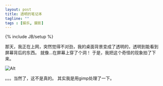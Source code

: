 ```yaml
---
layout: post
title: 透明的笔记本
tagline: ""
tags : [娱乐, 摄影]
---
```

{% include JB/setup %}

那天，我正在上网，突然觉得不对劲，我的桌面背景变成了透明的，透明到能看到屏幕背后的东西。
就像...在屏幕上穿了个洞！
于是，我把这个奇怪的现象拍了下来。

<!-- more -->

![Alt](https://7yckqq.bay.livefilestore.com/y2pDGcXyDWOrAO4PmEjqzmMgE_pnGaJ3yDHcHDPwWppgFgMh8WZlW-sacaptJilm5mSPShncnATmHLK_JeUVipm2V_o7PrtxB44fhtm5svzJQVNK11Mx_pdZraHWkvwZFhX/transparent-notebook.jpg?psid=1)

。。。当然了，这不是真的。
其实我是用gimp处理了一下。

